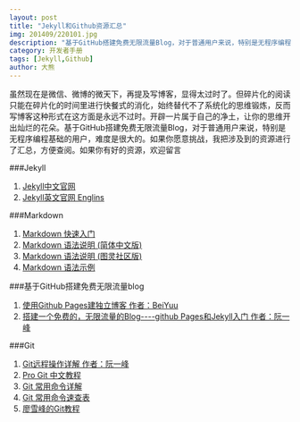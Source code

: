 ```yaml
---
layout: post
title: "Jekyll和Github资源汇总"
img: 201409/220101.jpg
description: "基于GitHub搭建免费无限流量Blog，对于普通用户来说，特别是无程序编程基础的用户，难度是很大的。如果你愿意挑战，我把涉及到的资源进行了汇总，方便查阅。如果你有好的资源，欢迎留言"
category: 开发者手册
tags: [Jekyll,Github]
author: 大熊
---
```


虽然现在是微信、微博的微天下，再提及写博客，显得太过时了。但碎片化的阅读只能在碎片化的时间里进行快餐式的消化，始终替代不了系统化的思维锻炼，反而写博客这种形式在这方面是永远不过时。开辟一片属于自己的净土，让你的思维开出灿烂的花朵。基于GitHub搭建免费无限流量Blog，对于普通用户来说，特别是无程序编程基础的用户，难度是很大的。如果你愿意挑战，我把涉及到的资源进行了汇总，方便查阅。如果你有好的资源，欢迎留言

###Jekyll

1. [Jekyll中文官网](http://jekyllcn.com/ "Jekyll中文官网")
2. [Jekyll英文官网 Englins](http://jekyllrb.com/ "Jekyll英文官网")

###Markdown
1. [Markdown 快速入门](http://wowubuntu.com/markdown/basic.html "Markdown: Basics （快速入门）")
2. [Markdown 语法说明 (简体中文版)](http://wowubuntu.com/markdown/ "Markdown 语法说明 (简体中文版)")
3. [Markdown 语法说明 (图灵社区版)](http://www.ituring.com.cn/article/775 "Markdown 语法说明")
4. [Markdown 语法示例](http://equation85.github.io/blog/markdown-examples/ "Markdown 语法说明")

###基于GitHub搭建免费无限流量blog

1. [使用Github Pages建独立博客 作者：BeiYuu](http://beiyuu.com/github-pages/ "使用Github Pages建独立博客")
2. [搭建一个免费的，无限流量的Blog----github Pages和Jekyll入门 作者：阮一峰](http://www.ruanyifeng.com/blog/2012/08/blogging_with_jekyll.html "使用Github Pages建独立博客")


###Git
1. [Git远程操作详解 作者：阮一峰](http://www.ruanyifeng.com/blog/2014/06/git_remote.html "使用Github Pages建独立博客")
2. [Pro Git 中文教程](http://git-scm.com/book/zh "pro git")
3. [Git 常用命令详解](http://www.oschina.net/question/565065_86025 "Git常用命令详解")
4. [Git 常用命令速查表](http://blog.csdn.net/ithomer/article/details/7529841 "Git常用命令速查表")
5. [廖雪峰的Git教程](http://www.liaoxuefeng.com/wiki/0013739516305929606dd18361248578c67b8067c8c017b000 "廖雪峰的Git教程")
